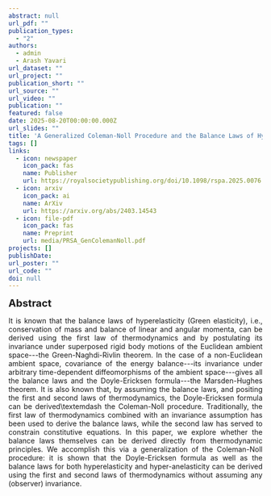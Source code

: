 ```yaml
---
abstract: null
url_pdf: ""
publication_types:
  - "2"
authors:
  - admin
  - Arash Yavari
url_dataset: ""
url_project: ""
publication_short: ""
url_source: ""
url_video: ""
publication: ""
featured: false
date: 2025-08-20T00:00:00.000Z
url_slides: ""
title: 'A Generalized Coleman-Noll Procedure and the Balance Laws of Hyper-Anelasticity'
tags: []
links:
  - icon: newspaper
    icon_pack: fas
    name: Publisher
    url: https://royalsocietypublishing.org/doi/10.1098/rspa.2025.0076
  - icon: arxiv
    icon_pack: ai
    name: ArXiv
    url: https://arxiv.org/abs/2403.14543
  - icon: file-pdf
    icon_pack: fas
    name: Preprint
    url: media/PRSA_GenColemanNoll.pdf
projects: []
publishDate: 
url_poster: ""
url_code: ""
doi: null
---
```

<big><big><b>Abstract</b></big></big>
<div style="text-align: justify">It is known that the balance laws of hyperelasticity (Green elasticity), i.e., conservation of mass and balance of linear and angular momenta, can be derived using the first law of thermodynamics and by postulating its invariance under superposed rigid body motions of the Euclidean ambient space---the Green-Naghdi-Rivlin theorem. In the case of a non-Euclidean ambient space, covariance of the energy balance---its invariance under arbitrary time-dependent diffeomorphisms of the ambient space---gives all the balance laws and the Doyle-Ericksen formula---the Marsden-Hughes theorem. It is also known that, by assuming the balance laws, and positing the first and second laws of thermodynamics, the Doyle-Ericksen formula can be derived\textemdash the Coleman-Noll procedure. Traditionally, the first law of thermodynamics combined with an invariance assumption has been used to derive the balance laws, while the second law has served to constrain constitutive equations. In this paper, we explore whether the balance laws themselves can be derived directly from thermodynamic principles. We accomplish this via a generalization of the Coleman-Noll procedure: it is shown that the Doyle-Ericksen formula as well as the balance laws for both hyperelasticity and hyper-anelasticity can be derived using the first and second laws of thermodynamics without assuming any (observer) invariance.
</div>